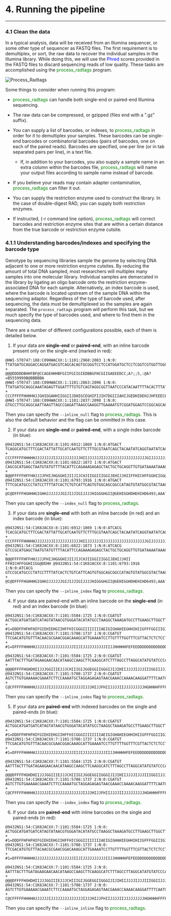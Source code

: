 # 4. Running the pipeline
* * *
### 4.1 Clean the data
In a typical analysis, data will be received from an Illumina sequencer, or some other type of sequencer as FASTQ files. The first requirement is to demultiplex, or sort, the raw data to recover the individual samples in the Illumina library. While doing this, we will use the <span style="color:blue"> Phred </span> scores provided in the FASTQ files to discard sequencing reads of low quality. These tasks are accomplished using the <span style="color:green"> process_radtags </span> program.

![Process_Radtags](http://catchenlab.life.illinois.edu/stacks/manual/process_radtags.png)

Some things to consider when running this program:

+ <span style="color:green"> process_radtags </span> can handle both single-end or paired-end Illumina sequencing.

+ The raw data can be compressed, or gzipped (files end with a ".gz" suffix).

+ You can supply a list of barcodes, or indexes, to <span style="color:green"> process_radtags </span> in order for it to demultiplex your samples. These barcodes can be single-end barcodes or combinatorial barcodes (pairs of barcodes, one on each of the paired reads). Barcodes are specified, one per line (or in tab separated pairs per line), in a text file.
    + If, in addition to your barcodes, you also supply a sample name in an extra column within the barcodes file, <span style="color:green"> process_radtags </span> will name your output files according to sample name instead of barcode.

+ If you believe your reads may contain adapter contamination, <span style="color:green"> process_radtags </span> can filter it out.

+ You can supply the restriction enzyme used to construct the library. In the case of double-digest RAD, you can supply both restriction enzymes.
+ If instructed, (-r command line option), <span style="color:green"> process_radtags </span> will correct barcodes and restriction enzyme sites that are within a certain distance from the true barcode or restriction enzyme cutsite.

### 4.1.1 Understanding barcodes/indexes and specifying the barcode type

 Genotype by sequencing libraries sample the genome by selecting DNA adjacent to one or more restriction enzyme cutsites. By reducing the amount of total DNA sampled, most researchers will multiplex many samples into one molecular library. Individual samples are demarcated in the library by ligating an oligo barcode onto the restriction enzyme-associated DNA for each sample. Alternatively, an index barcode is used, where the barcode is located upstream of the sample DNA within the sequencing adaptor. Regardless of the type of barcode used, after sequencing, the data must be demultiplexed so the samples are again separated. The `process_radtags` program will perform this task, but we much specify the type of barcodes used, and where to find them in the sequencing data.

There are a number of different configurations possible, each of them is detailed below.
1. If your data are **single-end** or **paired-end**, with an inline barcode present only on the single-end (marked in red):
```
@HWI-ST0747:188:C09HWACXX:1:1101:2968:2083 1:N:0:
TTATGATGCAGGACCAGGATGACGTCAGCACAGTGCGGGTCCTCCATGGATGCTCCTCGGTCGTGGTTGGGGGAGGAGGCA
+
@@@DDDDDBHHFBF@CCAGEHHHBFGIIFGIIGIEDBBGFHCGIIGAEEEDCC;A?;;5,:@A?=B5559999B@BBBBBA
@HWI-ST0747:188:C09HWACXX:1:1101:2863:2096 1:N:0:
TTATGATGCAGGCAAATAGAGTTGGATTTTGTGTCAGTAGGCGGTTAATCCCATACAATTTTACACTTTATTCAAGGTGGA
+
CCCFFFFFHHHHHJJGHIGGAHHIIGGIIJDHIGCEGHIFIJIH7DGIIIAHIJGEDHIDEHJJHFEEECEFEFFDECDDD
@HWI-ST0747:188:C09HWACXX:1:1101:2837:2098 1:N:0:
GTGCCTTGCAGGCAATTAAGTTAGCCGAGATTAAGCGAAGGTTGAAAATGTCGGATGGAGTCCGGCAGCAGCGAATGTAAA
```
Then you can specify the `--inline_null` flag to <span style="color:green"> process_radtags. </span> This is also the default behavior and the flag can be ommitted in this case.

2. If your data are **single-end** or **paired-end**, with a single index barcode (in blue):

```
@9432NS1:54:C1K8JACXX:8:1101:6912:1869 1:N:0:ATGACT
TCAGGCATGCTTTCGACTATTATTGCATCAATGTTCTTTGCGTAATCAGCTACAATATCAGGTAATATCAGGCGC
+
CCCFFFFFHHHHHJJJJJJJJIJJJJJJJJJJJHIIJJJJJJIJJJJJJJJJJJJJJJJJJJGIJJJJJJJHHHFF
@9432NS1:54:C1K8JACXX:8:1101:6822:1873 1:N:0:ATGACT
CAGCGCATGAGCTAATGTATGTTTTACATTCCAGAAAGAGAGCTACTGCTGCAGGTTGTGATAAAATAAAGTAAGA
+
B@@FFFFFHFFHHJJJJFHIJHGGGHIJIIJIJCHJIIGGIIIGGIJEHIJJHIIFFHICHFFGGHIIGG@DEHH
@9432NS1:54:C1K8JACXX:8:1101:6793:1916 1:N:0:ATGACT
TTTCGCATGCCCTATCCTTTTATCACTCTGTCATTCAGTGTGGCAGCGGCCATAGTGTATGGCGTACTAAGCGAAA
+
@C@DFFFFHGHHHGIGHHJJJJJJJGIJIJJIGIJJJJHIGGGHGII@GEHIGGHDHEHIHD6493;AAA?;=;=
```

Then you can specify the `--index_null` flag to <span style="color:green"> process_radtags. </span>

3. If your data are **single-end** with both an inline barcode (in red) and an index barcode (in blue):
```
@9432NS1:54:C1K8JACXX:8:1101:6912:1869 1:N:0:ATCACG
TCACGCATGCTTTCGACTATTATTGCATCAATGTTCTTTGCGTAATCAGCTACAATATCAGGTAATATCAGGCGCA
+
CCCFFFFFHHHHHJJJJJJJJIJJJJJJJJJJJHIIJJJJJJIJJJJJJJJJJJJJJJJJJJGIJJJJJJJHHHFF
@9432NS1:54:C1K8JACXX:8:1101:6822:1873 1:N:0:ATCACG
GTCCGCATGAGCTAATGTATGTTTTACATTCCAGAAAGAGAGCTACTGCTGCAGGTTGTGATAAAATAAAGTAAGA
+
B@@FFFFFHFFHHJJJJFHIJHGGGHIJIIJIJCHJIIGGIIIGGIJEHIJJHII
FFHICHFFGGHIIGG@DEHH @9432NS1:54:C1K8JACXX:8:1101:6793:1916 1:N:0:ATCACG
GTCCGCATGCCCTATCCTTTTATCACTCTGTCATTCAGTGTGGCAGCGGCCATAGTGTATGGCGTACTAAGCGAAA
+
@C@DFFFFHGHHHGIGHHJJJJJJJGIJIJJIGIJJJJHIGGGHGII@GEHIGGHDHEHIHD6493;AAA?;=;=
```

Then you can specify the `--inline_index` flag to <span style="color:green"> process_radtags. </span>

4. If your data are paired-end with an inline barcode on the **single-end** (in red) and an index barcode (in blue):

```
@9432NS1:54:C1K8JACXX:7:1101:5584:1725 1:N:0:CGATGT
ACTGGCATGATGATCATAGTATAACGTGGGATACATATGCCTAAGGCTAAAGATGCCTTGAAGCTTGGCTTATGTT
+
#1=DDDFFHFHFHIFGIEHIEHGIIHFFHICGGGIIIIIIIIAEIGIGHAHIEGHHIHIIGFFFGGIIIGIIIEE7
@9432NS1:54:C1K8JACXX:7:1101:5708:1737 1:N:0:CGATGT
TTCGACATGTGTTTACAACGCGAACGGACAAAGCATTGAAAATCCTTGTTTTGGTTTCGTTACTCTCTCCTAGCAT
+
#1=DFFFFHHHHHJJJJJJJJJJJJJJJJJIIJIJJJJJJJJJJIIJJHHHHHFEFEEDDDDDDDDDDDDDDDDD@
```
```
@9432NS1:54:C1K8JACXX:7:1101:5584:1725 2:N:0:CGATGT
AATTTACTTTGATAGAAGAACAACATAAGCCAAGCTTCAAGGCATCTTTAGCCTTAGGCATATGTATCCCACGTTA
+
@@@DFFFFHGHDHIIJJJGGIIIEJJJCHIIIGIJGGEGGIIGGGIJIJIHIIJJJJIJJJIIIGGIIJJJIICEH
@9432NS1:54:C1K8JACXX:7:1101:5708:1737 2:N:0:CGATGT
AGTCTTGTGAAAAACGAAATCTTCCAAAATGCTAGGAGAGAGTAACGAAACCAAAACAAGGATTTTCAATGCTTTG
+
C@CFFFFFHHHHHJJJJJJIJJJJJJJJJJJJJJIJJJHIJJFHIIJJJJIIJJJJJJJJJHGHHHHFFFFFFFED
```

Then you can specify the `--inline_index` flag to <span style="color:green"> process_radtags. </span>

5. If your data are **paired-end** with indexed barcodes on the single and paired-ends (in blue):

```
@9432NS1:54:C1K8JACXX:7:1101:5584:1725 1:N:0:CGATGT
ACTGGCATGATGATCATAGTATAACGTGGGATACATATGCCTAAGGCTAAAGATGCCTTGAAGCTTGGCTTATGTT
+
#1=DDDFFHFHFHIFGIEHIEHGIIHFFHICGGGIIIIIIIIAEIGIGHAHIEGHHIHIIGFFFGGIIIGIIIEE7
@9432NS1:54:C1K8JACXX:7:1101:5708:1737 1:N:0:CGATGT
TTCGACATGTGTTTACAACGCGAACGGACAAAGCATTGAAAATCCTTGTTTTGGTTTCGTTACTCTCTCCTAGCAT
+
#1=DFFFFHHHHHJJJJJJJJJJJJJJJJJIIJIJJJJJJJJJJIIJJHHHHHFEFEEDDDDDDDDDDDDDDDDD@
```
```
@9432NS1:54:C1K8JACXX:7:1101:5584:1725 2:N:0:CGATGT
AATTTACTTTGATAGAAGAACAACATAAGCCAAGCTTCAAGGCATCTTTAGCCTTAGGCATATGTATCCCACGTTA
+
@@@DFFFFHGHDHIIJJJGGIIIEJJJCHIIIGIJGGEGGIIGGGIJIJIHIIJJJJIJJJIIIGGIIJJJIICEH
@9432NS1:54:C1K8JACXX:7:1101:5708:1737 2:N:0:CGATGT
AGTCTTGTGAAAAACGAAATCTTCCAAAATGCTAGGAGAGAGTAACGAAACCAAAACAAGGATTTTCAATGCTTTG
+
C@CFFFFFHHHHHJJJJJJIJJJJJJJJJJJJJJIJJJHIJJFHIIJJJJIIJJJJJJJJJHGHHHHFFFFFFFED
```

Then you can specify the `--index_index` flag to <span style="color:green"> process_radtags. </span>

6. If your data are **paired-end** with inline barcodes on the single and paired-ends (in red):

```
@9432NS1:54:C1K8JACXX:7:1101:5584:1725 1:N:0:
ACTGGCATGATGATCATAGTATAACGTGGGATACATATGCCTAAGGCTAAAGATGCCTTGAAGCTTGGCTTATGTT
+
#1=DDDFFHFHFHIFGIEHIEHGIIHFFHICGGGIIIIIIIIAEIGIGHAHIEGHHIHIIGFFFGGIIIGIIIEE7
@9432NS1:54:C1K8JACXX:7:1101:5708:1737 1:N:0:
TTCGACATGTGTTTACAACGCGAACGGACAAAGCATTGAAAATCCTTGTTTTGGTTTCGTTACTCTCTCCTAGCAT
+
#1=DFFFFHHHHHJJJJJJJJJJJJJJJJJIIJIJJJJJJJJJJIIJJHHHHHFEFEEDDDDDDDDDDDDDDDDD@
```
```
@9432NS1:54:C1K8JACXX:7:1101:5584:1725 2:N:0:
AATTTACTTTGATAGAAGAACAACATAAGCCAAGCTTCAAGGCATCTTTAGCCTTAGGCATATGTATCCCACGTTA
+
@@@DFFFFHGHDHIIJJJGGIIIEJJJCHIIIGIJGGEGGIIGGGIJIJIHIIJJJJIJJJIIIGGIIJJJIICEH
@9432NS1:54:C1K8JACXX:7:1101:5708:1737 2:N:0:
AGTCTTGTGAAAAACGAAATCTTCCAAAATGCTAGGAGAGAGTAACGAAACCAAAACAAGGATTTTCAATGCTTTG
+
C@CFFFFFHHHHHJJJJJJIJJJJJJJJJJJJJJIJJJHIJJFHIIJJJJIIJJJJJJJJJHGHHHHFFFFFFFED
```

Then you can specify the `--inline_inline` flag to <span style="color:green"> process_radtags. </span>